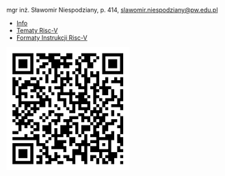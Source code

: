 mgr inż. Sławomir Niespodziany, p. 414, slawomir.niespodziany@pw.edu.pl

- [Info](Info.md)
- [Tematy Risc-V](RiscvTopics.md)
- [Formaty Instrukcji Risc-V](../../raw/main/unpriv-isa-asciidoc.pdf#page=42&zoom=100,0,0)

![...](here.png "Here")